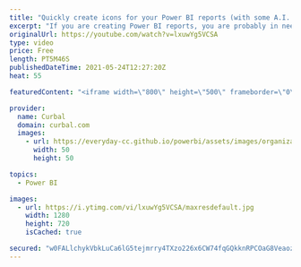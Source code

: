 ```yaml
---
title: "Quickly create icons for your Power BI reports (with some A.I. help)"
excerpt: "If you are creating Power BI reports, you are probably in need of icons for all types of things, and finding them is not always easy.  In today's video I am going to show you a free resource to create icons for your Power Bi reports, that is also fun to use.  Chapters: 00:00 Intro 01:00 Draw icons with"
originalUrl: https://youtube.com/watch?v=lxuwYg5VCSA
type: video
price: Free
length: PT5M46S
publishedDateTime: 2021-05-24T12:27:20Z
heat: 55

featuredContent: "<iframe width=\"800\" height=\"500\" frameborder=\"0\" src=\"https://www.youtube.com/embed/lxuwYg5VCSA\" allow=\"accelerometer; autoplay; encrypted-media; gyroscope; picture-in-picture\" allowfullscreen></iframe>"

provider:
  name: Curbal
  domain: curbal.com
  images:
    - url: https://everyday-cc.github.io/powerbi/assets/images/organizations/curbal.com-50x50.jpg
      width: 50
      height: 50

topics:
  - Power BI

images:
  - url: https://i.ytimg.com/vi/lxuwYg5VCSA/maxresdefault.jpg
    width: 1280
    height: 720
    isCached: true

secured: "w0FALlchykVbkLuCa6lG5tejmrry4TXzo226x6CW74fqGQkknRPCOaG8Veaoz17pxKxp1EHu7ID8Crr1RGu9c95p2+GAh11Lpw58q+auDpYzW3AljtWXis/6abg7utki+BYVi2rm23iXNyiV0BAeSCwr5+aSidACzCc71I9R9IgfmZNjsXopn9bM0Zu8fHir1XY8nj1yFoMF+WE+z25/5xNBUree3L0PqP6sf3C58mIXaQbw/RvXmudn3d3Wg6NRk62ODIjZKci4Hqy+p0bXcPwZJayBJCjCmC7Ac7UOWottXcCmeQeXSmrEeEERJPXp3rfFNjWmLRUKJb4MjijNvzbYXGd913WHuAgm4UwDB4tIgbYl+Ko3SZtgFEjis0kiXsYnPox/9L0zkXY+Nf+lL1oIqSN8u9KPQfeOsNMTXTU=;JKXn2r27I9RTLBavwSbhvQ=="
---
```


